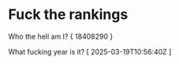# Fuck the rankings

Who the hell am I?
{ 18408290 }

What fucking year is it?
[ 2025-03-19T10:56:40Z ]
